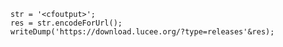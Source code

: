
```luceescript+trycf
str = '<cfoutput>';
res = str.encodeForUrl();
writeDump('https://download.lucee.org/?type=releases'&res);
```